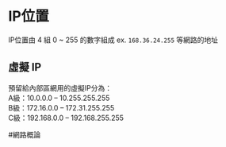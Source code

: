 # IP位置
IP位置由 4 組 0 ~ 255 的數字組成
ex. `168.36.24.255`
等網路的地址


## 虛擬 IP
預留給內部區網用的虛擬IP分為：  
A級：10.0.0.0 – 10.255.255.255  
B級：172.16.0.0 – 172.31.255.255  
C級：192.168.0.0 – 192.168.255.255

#網路概論 